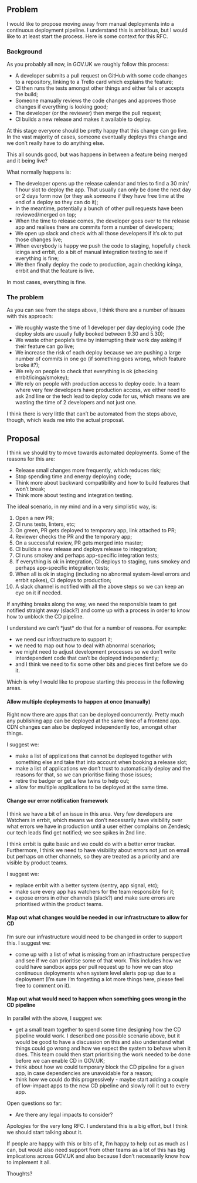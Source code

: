 ## Problem

I would like to propose moving away from manual deployments into a continuous deployment pipeline. I understand this is ambitious, but I would like to at least start the process. Here is some context for this RFC.

### **Background**

As you probably all now, in GOV.UK we roughly&nbsp;follow this process:

- A developer submits a pull request on GitHub with some code changes to a repository, linking to a Trello card which explains the feature;
- CI then runs the tests amongst other things and either fails or accepts the build;
- Someone manually reviews the code changes and approves those changes if everything is looking good;
- The developer (or the reviewer) then merge the pull request;
- CI builds a new release and makes it available&nbsp;to deploy.

At this stage everyone should be pretty happy that this change can go live. In the vast majority of cases, someone eventually deploys this change and we don’t really have to do anything else.

This all sounds good, but was happens in between a feature being merged and it being live?

What normally happens is:

- The developer opens up the release calendar and tries to find a 30 min/ 1 hour slot to deploy the app. That usually can only be done the next day or 2 days form&nbsp;now (or they ask someone if they have free time at the end of a deploy so they can do it);
- In the meantime, potentially&nbsp;a bunch of other pull requests have been reviewed/merged on top;
- When the time to release comes, the developer goes over to the release app and realises there are commits form a number of developers;
- We open up slack and check with all those developers if it’s ok to put those changes live;
- When everybody is happy we push the code to staging, hopefully check icinga and errbit, do a bit of manual integration testing to see if everything is fine;
- We then finally deploy the code to production, again checking icinga, errbit and that the feature is live.

In most cases, everything is fine.&nbsp;

### **The problem**

As you can see from the steps above, I think there are a number of issues with this approach:

- We roughly waste the time of 1 developer per day deploying code (the deploy slots are usually fully booked between 9.30 and 5.30);
- We waste other people’s time by interrupting their work day asking if their feature can go live;
- We increase the risk of each deploy because we are pushing a large number of commits in one go (if something goes wrong, which feature broke it?);
- We rely on people to check that everything is ok (checking errbit/icinga/smokey);
- We rely on people with production access to deploy code. In a team where very few developers have production access, we either need to ask 2nd line or the tech lead to deploy code for us, which means we are wasting the time of 2 developers and not just one.

I think there is very little that can’t be automated from the steps above, though, which leads me into the actual&nbsp;proposal.&nbsp;

## Proposal

I think we should try to move towards automated deployments. Some of the reasons for this are:

- Release small changes more frequently, which reduces risk;
- Stop spending time and energy&nbsp;deploying code;
- Think more&nbsp;about&nbsp;backward compatibility and how to build features that won’t break;
- Think more about testing and integration testing.

The ideal scenario, in my mind and in a very simplistic way, is:

1. Open a new&nbsp;PR;
2. CI runs tests, linters, etc;
3. On green, PR gets deployed to temporary app, link attached to PR;
4. Reviewer checks the PR and the temporary app;
5. On a successful review,&nbsp;PR gets merged into master;
6. CI builds a new&nbsp;release and&nbsp;deploys release to integration;
7. CI runs smokey and perhaps app-specific integration tests;
8. If everything is ok in integration, CI deploys to staging, runs smokey and perhaps app-specific integration tests;
9. When all is ok in staging (including no abnormal system-level errors and errbit spikes), CI deploys to production;
10. A slack channel is notified with all the above steps so we can keep an eye on it if needed.

If anything breaks along the way, we need the responsible&nbsp;team to get notified straight away (slack?)&nbsp;and come up with a process in order to know how to unblock the CD pipeline.

I understand we can’t \*just\* do that for a number of reasons. For example:

- we need our infrastructure to support it;
- we need to map out how to deal with abnormal scenarios;
- we might need to adjust development processes so we don’t write interdependent code that can’t be deployed independently;
- and I think we need to fix some other bits and pieces first before we do it.

Which is why&nbsp;I would like to propose starting this process in the following areas.

#### **Allow multiple deployments to happen at once (manually)**

Right now there are apps that can be&nbsp;deployed&nbsp;concurrently. Pretty much any publishing app can be deployed at the same time of a frontend app. CDN changes can also be deployed independently too, amongst other things.

I suggest we:

- make a list of applications that cannot be deployed together with something else and take that into account when booking a release slot;
- make a list of applications we don’t trust to automatically deploy and the reasons for that, so we can prioritise fixing those issues;
- retire the badger or get a few twins to help out;
- allow for multiple applications to be deployed at the same time.

#### **Change our error notification framework**

I think we have a bit of an issue in this area. Very few developers are Watchers in errbit, which means we don’t necessarily have visibility over what errors we have in production until a user either complains on Zendesk; our tech leads find get notified; we see spikes in 2nd line.

I think errbit is quite basic and we could do with a better error tracker. Furthermore, I think we need to have visibility about errors not just on email but perhaps on other channels, so they are treated as a priority and are visible by product teams.

I suggest we:

- replace errbit with a better system (sentry, app signal, etc);
- make sure every app has watchers for the team responsible for it;
- expose errors in other channels (slack?) and make&nbsp;sure errors are prioritised within the product teams.

#### **Map out what changes would be needed in our infrastructure to allow for CD**

I’m sure our infrastructure would need to be changed in order to support this. I suggest we:

- come up with a list of&nbsp;what is missing from an infrastructure perspective and see if we can prioritise some of that work. This includes&nbsp;how we could have sandbox apps per pull request up to how we can stop continuous deployments when system level alerts pop up due to a deployment (I’m sure I’m forgetting a lot more things here, please feel free to comment on it).

#### **Map out what would need to happen when something goes wrong in the CD pipeline**

In parallel with the above, I suggest we:

- get a small team together to spend some time designing how the CD pipeline would work. I described one possible scenario above, but it would be good to have a discussion on this and also understand what things could go wrong and how we expect the system to behave when it does. This team could then start prioritising the work needed to be done before we can enable CD in GOV.UK;
- think about how we could temporary block the CD pipeline for a given app, in case dependencies are unavoidable for a reason;
- think how we could do this progressively - maybe start adding a couple of low-impact apps to the new CD pipeline and slowly roll it out to every app.

Open questions so far:

- Are there any legal impacts to consider?

Apologies for the very long RFC. I understand this is a big effort, but I think we should start talking about it.

If people are happy with this or bits of it, I’m happy to help out as much as I can, but would also need support from other teams as a lot of this has big implications across GOV.UK and also because I don’t necessarily know how to implement it all.

Thoughts?

